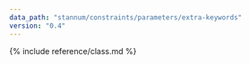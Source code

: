 ```yaml
---
data_path: "stannum/constraints/parameters/extra-keywords"
version: "0.4"
---
```


{% include reference/class.md %}

